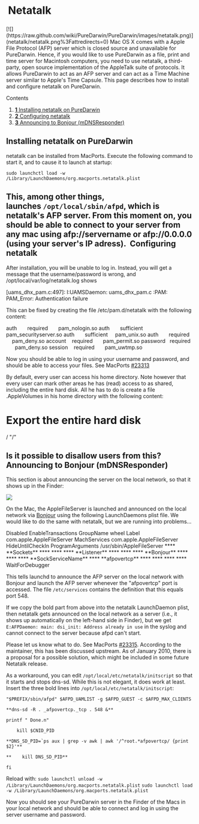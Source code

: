 Netatalk
========

<div style="display:inline;float:right;margin-top:5px;margin-right:10px;margin-bottom:5px;margin-left:10px">
[![](https://raw.github.com/wiki/PureDarwin/PureDarwin/images/netatalk.png)](netatalk/netatalk.png%3Fattredirects=0)
Mac OS X comes with a Apple File Protocol (AFP) server which is closed source and unavailable for PureDarwin. Hence, if you would like to use PureDarwin as a file, print and time server for Macintosh computers, you need to use netatalk, a third-party, open source implementation of the AppleTalk suite of protocols. It allows PureDarwin to act as an AFP server and can act as a Time Machine server similar to Apple's Time Capsule. This page describes how to install and configure netatalk on PureDarwin.





Contents
1.  [**1** Installing netatalk on PureDarwin](netatalk.html#TOC-Installing-netatalk-on-PureDarwin)
2.  [**2** Configuring netatalk](netatalk.html#TOC-Configuring-netatalk)
3.  [**3** Announcing to Bonjour (mDNSResponder)](netatalk.html#TOC-Announcing-to-Bonjour-mDNSResponder-)

Installing netatalk on PureDarwin
---------------------------------
netatalk can be installed from MacPorts. Execute the following command to start it, and to cause it to launch at startup:

```sudo launchctl load -w /Library/LaunchDaemons/org.macports.netatalk.plist```

This, among other things, launches ```/opt/local/sbin/afpd```, which is netatalk's AFP server.
From this moment on, you should be able to connect to your server from any mac using afp://servername or afp://0.0.0.0 (using your server's IP adress). 
Configuring netatalk
--------------------
After installation, you will be unable to log in. Instead, you will get a message that the username/password is wrong, and /opt/local/var/log/netatalk.log shows 

[uams_dhx_pam.c:497]: I:UAMSDaemon: uams_dhx_pam.c :PAM: PAM_Error: Authentication failure

This can be fixed by creating the file /etc/pam.d/netatalk with the following content:

auth       required       pam_nologin.so
auth       sufficient     pam_securityserver.so
auth       sufficient     pam_unix.so
auth       required       pam_deny.so
account    required       pam_permit.so
password   required       pam_deny.so
session    required       pam_uwtmp.so


Now you should be able to log in using your username and password, and should be able to access your files. See MacPorts [#23313](https://trac.macports.org/ticket/23313)

By default, every user can access his home directory. Note however that every user can mark other areas he has (read) access to as shared, including the entire hard disk. All he has to do is create a file .AppleVolumes in his home directory with the following content:

# Export the entire hard disk
/ "/"

Is it possible to disallow users from this?
Announcing to Bonjour (mDNSResponder)
-------------------------------------
This section is about announcing the server on the local network, so that it shows up in the Finder:

[![](https://raw.github.com/wiki/PureDarwin/PureDarwin/images/Bildschirmfoto%202010-01-17%20um%2002.58.49.png)](netatalk/Bildschirmfoto%202010-01-17%20um%2002.58.49.png%3Fattredirects=0)

[](netatalk/Bildschirmfoto%202010-01-17%20um%2002.58.49.png%3Fattredirects=0)On the Mac, the AppleFileServer is launched and announced on the local network via [Bonjour](bonjour.html) using the following LaunchDaemons plist file. We would like to do the same with netatalk, but we are running into problems...


<!DOCTYPE plist PUBLIC "-//Apple//DTD PLIST 1.0//EN" "http://www.apple.com/DTDs/PropertyList-1.0.dtd">
<plist version="1.0">
<dict>
 <key>Disabled</key>
 <true/>
 <key>EnableTransactions</key>
 <true/>
 <key>GroupName</key>
 <string>wheel</string>
 <key>Label</key>
 <string>com.apple.AppleFileServer</string>
 <key>MachServices</key>
 <dict>
 <key>com.apple.AppleFileServer</key>
 <dict>
 <key>HideUntilCheckIn</key>
 <true/>
 </dict>
 </dict>
 <key>ProgramArguments</key>
 <array>
 <string>/usr/sbin/AppleFileServer</string>
 </array>
 **** **<key>Sockets</key>**
 **** **<dict>**
 **** **<key>Listener</key>**
 **** **<dict>**
 **** **<key>Bonjour</key>**
 **** **<true/>**
 **** **<key>SockServiceName</key>**
 **** **<string>afpovertcp</string>**
 **** **</dict>**
 **** **</dict>**
 <key>WaitForDebugger</key>
 <false/>
</dict>
</plist>

This tells launchd to announce the AFP server on the local network with Bonjour and launch the AFP server whenever the "afpovertcp" port is accessed. The file ```/etc/services``` contains the definition that this equals port 548. 

If we copy the bold part from above into the netatalk LaunchDaemon plist, then netatalk gets announced on the local network as a server (i.e., it shows up automatically on the left-hand side in Finder), but we get
```E:AFPDaemon: main: dsi_init: Address already in use```
in the syslog and cannot connect to the server because afpd can't start.

Please let us know what to do. See MacPorts [#23315](https://trac.macports.org/ticket/23315). According to the maintainer, this has been discussed upstream. As of January 2010, there is a proposal for a possible solution, which might be included in some future Netatalk release.

As a workaround, you can edit ```/opt/local/etc/netatalk/initscript``` so that it starts and stops dns-sd. While this is not elegant, it does work at least. Insert the three bold lines into ```/opt/local/etc/netatalk/initscript```:


```"$PREFIX/sbin/afpd" $AFPD_UAMLIST -g $AFPD_GUEST -c $AFPD_MAX_CLIENTS```

```**dns-sd -R . _afpovertcp._tcp . 548 &**```

```printf " Done.n"```

```    kill $CNID_PID```

```**DNS_SD_PID=`ps aux | grep -v awk | awk '/^root.*afpovertcp/ {print $2}'**```

```**    kill DNS_SD_PID**```

```fi```

Reload with:
```sudo launchctl unload -w /Library/LaunchDaemons/org.macports.netatalk.plist```
```sudo launchctl load -w /Library/LaunchDaemons/org.macports.netatalk.plist```

Now you should see your PureDarwin server in the Finder of the Macs in your local network and should be able to connect and log in using the server username and password.

